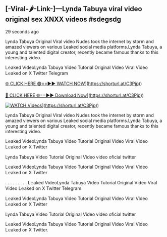 ## [-Viral-🌶-Link-]—Lynda Tabuya viral video original sex XNXX videos #sdegsdg

29 seconds ago

Lynda Tabuya Original Viral video Nudes took the internet by storm and amazed viewers on various Leaked social media platforms.Lynda Tabuya, a young and talented digital creator, recently became famous thanks to this interesting video.

L𝚎aked VideoLynda Tabuya Video Tutorial Original Video Viral Video L𝚎aked on X Twitter Telegram

[🌐 CLICK HERE 🟢==►► WATCH NOW](https://i.imgur.com/dJHk4Zq.gif)](https://shorturl.at/C3Pjp))

[🔴 CLICK HERE 🌐==►► Download Now](https://i.imgur.com/dJHk4Zq.gif)](https://shorturl.at/C3Pjp))

[![WATCH Videos](https://i.imgur.com/dJHk4Zq.gif)](https://i.imgur.com/dJHk4Zq.gif)](https://shorturl.at/C3Pjp))

Lynda Tabuya Original Viral video Nudes took the internet by storm and amazed viewers on various Leaked social media platforms.Lynda Tabuya, a young and talented digital creator, recently became famous thanks to this interesting video.

L𝚎aked VideoLynda Tabuya Video Tutorial Original Video Viral Video L𝚎aked on X Twitter

Lynda Tabuya Video Tutorial Original Video video oficial twitter

L𝚎aked VideoLynda Tabuya Video Tutorial Original Video Viral Video L𝚎aked on X Twitter

. . . . . . . . . L𝚎aked VideoLynda Tabuya Video Tutorial Original Video Viral Video L𝚎aked on X Twitter Telegram

L𝚎aked VideoLynda Tabuya Video Tutorial Original Video Viral Video L𝚎aked on X Twitter

Lynda Tabuya Video Tutorial Original Video video oficial twitter

L𝚎aked VideoLynda Tabuya Video Tutorial Original Video Viral Video L𝚎aked on X Twitter.